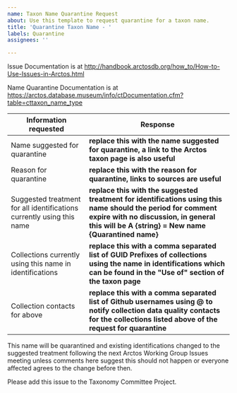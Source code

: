 ```yaml
---
name: Taxon Name Quarantine Request
about: Use this template to request quarantine for a taxon name.
title: 'Quarantine Taxon Name - '
labels: Quarantine
assignees: ''

---
```


Issue Documentation is at http://handbook.arctosdb.org/how_to/How-to-Use-Issues-in-Arctos.html

Name Quarantine Documentation is at https://arctos.database.museum/info/ctDocumentation.cfm?table=cttaxon_name_type

Information requested | Response 
 -- | -- 
Name suggested for quarantine | **replace this with the name suggested for quarantine, a link to the Arctos taxon page is also useful**
Reason for quarantine | **replace this with the reason for quarantine, links to sources are useful**
Suggested treatment for all identifications currently using this name | **replace this with the suggested treatment for identifications using this name should the period for comment expire with no discussion, in general this will be A {string} = New name {Quarantined name}**
Collections currently using this name in identifications | **replace this with a comma separated list of GUID Prefixes of collections using the name in identifications which can be found in the "Use of" section of the taxon page**
Collection contacts for above | **replace this with a comma separated list of Github usernames using @ to notify collection data quality contacts for the collections listed above of the request for quarantine**

This name will be quarantined and existing identifications changed to the suggested treatment following the next Arctos Working Group Issues meeting unless comments here suggest this should not happen or everyone affected agrees to the change before then.

Please add this issue to the Taxonomy Committee Project.
